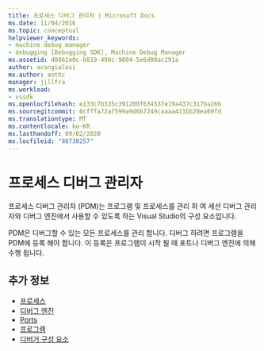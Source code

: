 ```yaml
---
title: 프로세스 디버그 관리자 | Microsoft Docs
ms.date: 11/04/2016
ms.topic: conceptual
helpviewer_keywords:
- machine debug manager
- debugging [Debugging SDK], Machine Debug Manager
ms.assetid: d0861e0c-b819-490c-9604-5e6d08ac291a
author: acangialosi
ms.author: anthc
manager: jillfra
ms.workload:
- vssdk
ms.openlocfilehash: e133c7b335c391208f634537e19a437c317ba26b
ms.sourcegitcommit: 6cfffa72af599a9d667249caaaa411bb28ea69fd
ms.translationtype: MT
ms.contentlocale: ko-KR
ms.lasthandoff: 09/02/2020
ms.locfileid: "80738257"
---
```

# <a name="process-debug-manager"></a>프로세스 디버그 관리자
프로세스 디버그 관리자 (PDM)는 프로그램 및 프로세스를 관리 하 여 세션 디버그 관리자와 디버그 엔진에서 사용할 수 있도록 하는 Visual Studio의 구성 요소입니다.

 PDM은 디버그할 수 있는 모든 프로세스를 관리 합니다. 디버그 하려면 프로그램을 PDM에 등록 해야 합니다. 이 등록은 프로그램이 시작 될 때 포트나 디버그 엔진에 의해 수행 됩니다.

## <a name="see-also"></a>추가 정보
- [프로세스](../../extensibility/debugger/processes.md)
- [디버그 엔진](../../extensibility/debugger/debug-engine.md)
- [Ports](../../extensibility/debugger/ports.md)
- [프로그램](../../extensibility/debugger/programs.md)
- [디버거 구성 요소](../../extensibility/debugger/debugger-components.md)
